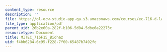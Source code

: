 ```yaml
---
content_type: resource
description: ''
file: https://ol-ocw-studio-app-qa.s3.amazonaws.com/courses/ec-716-d-lab-waste-fall-2015/f4bb62846c95f2287f6065487b7492fc_MITEC_716F15_Biohaz2.pdf
file_type: application/pdf
parent_uid: 26b2e60a-282f-b106-5d04-5dbe6a22273c
resourcetype: Document
title: MITEC_716F15_Biohaz
uid: f4bb6284-6c95-f228-7f60-65487b7492fc
---
```

